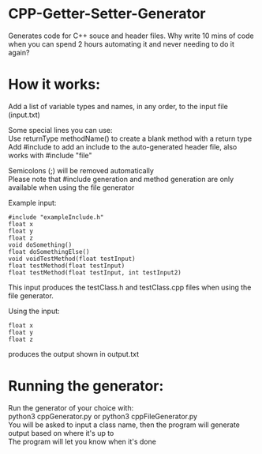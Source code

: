 # CPP-Getter-Setter-Generator
Generates code for C++ souce and header files. 
Why write 10 mins of code when you can spend 2 hours automating it and never needing to do it again?

# How it works:
Add a list of variable types and names, in any order, to the input file (input.txt)

Some special lines you can use:  
Use returnType methodName() to create a blank method with a return type  
Add #include <file> to add an include to the auto-generated header file, also works with #include "file"  
 
Semicolons (;) will be removed automatically  
Please note that #include generation and method generation are only available when using the file generator  
 
Example input: 
```
#include "exampleInclude.h"
float x
float y
float z
void doSomething()
float doSomethingElse()
void voidTestMethod(float testInput)
float testMethod(float testInput)
float testMethod(float testInput, int testInput2)
```
This input produces the testClass.h and testClass.cpp files when using the file generator. 

Using the input:  
```
float x  
float y  
float z  
```
produces the output shown in output.txt 
 
# Running the generator: 
Run the generator of your choice with:  
python3 cppGenerator.py or python3 cppFileGenerator.py  
You will be asked to input a class name, then the program will generate output based on where it's up to  
The program will let you know when it's done  
